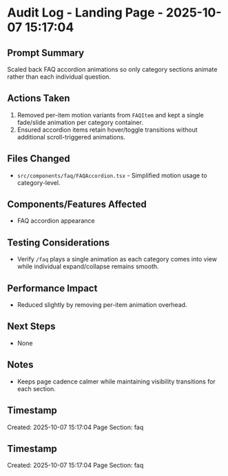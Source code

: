 # Audit Log - Landing Page - 2025-10-07 15:17:04

## Prompt Summary
Scaled back FAQ accordion animations so only category sections animate rather than each individual question.

## Actions Taken
1. Removed per-item motion variants from `FAQItem` and kept a single fade/slide animation per category container.
2. Ensured accordion items retain hover/toggle transitions without additional scroll-triggered animations.

## Files Changed
- `src/components/faq/FAQAccordion.tsx` - Simplified motion usage to category-level.

## Components/Features Affected
- FAQ accordion appearance

## Testing Considerations
- Verify `/faq` plays a single animation as each category comes into view while individual expand/collapse remains smooth.

## Performance Impact
- Reduced slightly by removing per-item animation overhead.

## Next Steps
- None

## Notes
- Keeps page cadence calmer while maintaining visibility transitions for each section.

## Timestamp
Created: 2025-10-07 15:17:04
Page Section: faq

## Timestamp
Created: 2025-10-07 15:17:04
Page Section: faq
